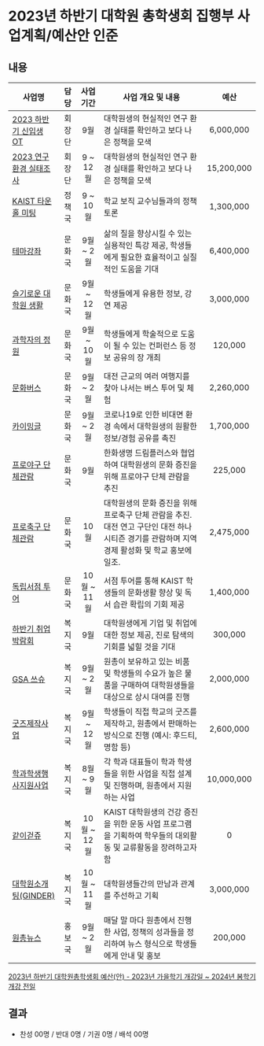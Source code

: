 2023년 하반기 대학원 총학생회 집행부 사업계획/예산안 인준
===

## 내용
| 사업명                                        | 담당   | 사업 기간 | 사업 개요 및 내용                                                                  | 예산         |
|-----------------------------------------------|:--------:|:--------:|-----------------------------------------------------------------------------|:--------:|
| [2023 하반기 신입생 OT](agenda04/하반기OT.md)           | 회장단 | 9월 | 대학원생의 현실적인 연구 환경 실태를 확인하고 보다 나은 정책을 모색                        | 6,000,000  |
| [2023 연구환경 실태조사](agenda04/전체_연구환경실태조사.md)           | 회장단 | 9 ~ 12월 | 대학원생의 현실적인 연구 환경 실태를 확인하고 보다 나은 정책을 모색                        | 15,200,000  |
| [KAIST 타운홀 미팅](agenda04/타운홀미팅.md)           | 정책국 | 9 ~ 10월 | 학교 보직 교수님들과의 정책 토론                                                           | 1,300,000  |
| [테마강좌](agenda04/하반기_문화_테마강좌.md)                    | 문화국 | 9월 ~ 2월 | 삶의 질을 향상시킬 수 있는 실용적인 특강 제공, 학생들에게 필요한 효율적이고 실질적인 도움을 기대                     | 6,400,000  |
| [슬기로운 대학원 생활](agenda04/하반기_문화_슬기로운대학원생활.md)        | 문화국 | 9월 ~ 12월 | 학생들에게 유용한 정보, 강연 제공                                                         | 3,000,000  |
| [과학자의 정원](agenda04/하반기_문화_과학자의정원.md)               | 문화국 | 9월 ~ 10월 | 학생들에게 학술적으로 도움이 될 수 있는 컨퍼런스 등 정보 공유의 장 개최                                   | 120,000  |
| [문화버스](agenda04/하반기_문화_문화버스.md)               | 문화국 | 9월 ~ 2월 | 대전 근교의 여러 여행지를 찾아 나서는 버스 투어 및 체험                                   | 2,260,000 |
| [카이밍글](agenda04/하반기_문화_카이밍글.md)                    | 문화국 | 9월 ~ 2월 | 코로나19로 인한 비대면 환경 속에서 대학원생의 원활한 정보/경험 공유를 촉진                                 | 1,700,000 |
| [프로야구 단체관람](agenda04/하반기_문화_프로야구단체관람.md)                    | 문화국 | 9월 | 한화생명 드림플러스와 협업하여 대학원생의 문화 증진을 위해 프로야구 단체 관람을 추진                                 | 225,000 |
| [프로축구 단체관람](agenda04/하반기_문화_프로축구단체관람.md)                    | 문화국 | 10월 | 대학원생의 문화 증진을 위해 프로축구 단체 관람을 추진. 대전 연고 구단인 대전 하나 시티즌 경기를 관람하며 지역 경제 활성화 및 학교 홍보에 일조.            | 2,475,000 |
| [독립서점 투어](agenda04/하반기_문화_독립서점투어.md)               | 문화국 | 10월 ~ 11월 | 서점 투어를 통해 KAIST 학생들의 문화생활 향상 및 독서 습관 확립의 기회 제공                              | 1,400,000 |
| [하반기 취업박람회](agenda04/취업박람회-사업계획서.md)           | 복지국 | 9월 | 대학원생에게 기업 및 취업에 대한 정보 제공, 진로 탐색의 기회를 넓힐 것을 기대                               | 300,000  |
| [GSA 쓰슈](agenda04/GSA쓰슈-사업계획서.md)                | 복지국 | 9월 ~ 2월 | 원총이 보유하고 있는 비품 및 학생들의 수요가 높은 물품을 구매하여 대학원생들을 대상으로 상시 대여를 진행                 | 2,000,000  |
| [굿즈제작사업](agenda04/굿즈제작사업-사업계획서.md)                | 복지국 | 9월 ~ 12월 | 학생들이 직접 학교의 굿즈를 제작하고, 원총에서 판매하는 방식으로 진행 (예시: 후드티, 명함 등)                     | 2,600,000 |
| [학과학생행사지원사업](agenda04/학과학생행사지원사업-사업계획서.md)        | 복지국 | 8월 ~ 9월       | 각 학과 대표들이 학과 학생들을 위한 사업을 직접 설계 및 진행하며, 원총에서 지원하는 사업                         | 10,000,000 |
| [같이걷쥬](agenda04/같이걷쥬-사업계획서.md)                | 복지국 | 10월 ~ 12월 | KAIST 대학원생의 건강 증진을 위한 운동 사업 프로그램을 기획하여 학우들의 대외활동 및 교류활동을 장려하고자 함              | 0  |
| [대학원소개팅(GINDER)](agenda04/대학원소개팅(GINDER)-사업계획서.md)                | 복지국 | 10월 ~ 11월 | 대학원생들간의 만남과 관계를 주선하고 기획                 | 3,000,000  |
| [원총뉴스](원총뉴스.md)                    | 홍보국 | 9월 ~ 2월 | 매달 말 마다 원총에서 진행한 사업, 정책의 성과들을 정리하여 뉴스 형식으로 학생들에게 안내 및 홍보                    | 200,000    |


[2023년 하반기 대학원총학생회 예산(안) - 2023년 가을학기 개강일 ~ 2024년 봄학기 개강 전일](https://docs.google.com/spreadsheets/d/1vtOac7uHnFDAO8kJ9m0DpmZOMa3pj80kUhrXiSYY4HU/edit?usp=sharing)

## 결과
- 찬성 00명 / 반대 0명 / 기권 0명 / 배석 00명
